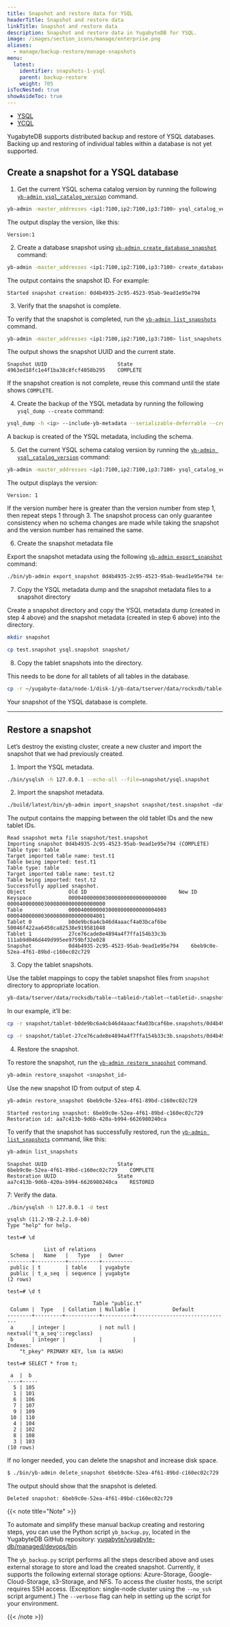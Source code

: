 ```yaml
---
title: Snapshot and restore data for YSQL
headerTitle: Snapshot and restore data
linkTitle: Snapshot and restore data
description: Snapshot and restore data in YugabyteDB for YSQL.
image: /images/section_icons/manage/enterprise.png
aliases:
  - manage/backup-restore/manage-snapshots
menu:
  latest:
    identifier: snapshots-1-ysql
    parent: backup-restore
    weight: 705
isTocNested: true
showAsideToc: true
---
```


<ul class="nav nav-tabs-alt nav-tabs-yb">

  <li >
    <a href="/latest/manage/backup-restore/snapshot-ysql" class="nav-link active">
      <i class="icon-postgres" aria-hidden="true"></i>
      YSQL
    </a>
  </li>

  <li >
    <a href="/latest/manage/backup-restore/snapshots-ycql" class="nav-link">
      <i class="icon-cassandra" aria-hidden="true"></i>
      YCQL
    </a>
  </li>

</ul>

YugabyteDB supports distributed backup and restore of YSQL databases. Backing up and restoring of individual tables within a database is not yet supported.

## Create a snapshot for a YSQL database

1. Get the current YSQL schema catalog version by running the following [`yb-admin ysql_catalog_version`](../../../admin/yb-admin/#ysql-catalog-version) command.

```sh
yb-admin -master_addresses <ip1:7100,ip2:7100,ip3:7100> ysql_catalog_version
```

The output display the version, like this:

```
Version:1
```

2. Create a database snapshot using [`yb-admin create_database_snapshot`](../../../admin/yb-admin/#create-database-snapshot) command:

```sh
yb-admin -master_addresses <ip1:7100,ip2:7100,ip3:7100> create_database_snapshot ysql.<database_name>
```

The output contains the snapshot ID. For example:

```
Started snapshot creation: 0d4b4935-2c95-4523-95ab-9ead1e95e794
```

3. Verify that the snapshot is complete.

To verify that the snapshot is completed, run the [`yb-admin list_snapshots`](../../../admin/yb-admin/#list_snapshots) command.

```sh
yb-admin -master_addresses <ip1:7100,ip2:7100,ip3:7100> list_snapshots
```

The output shows the snapshot UUID and the current state.

```
Snapshot UUID                    	State
4963ed18fc1e4f1ba38c8fcf4058b295 	COMPLETE
```

If the snapshot creation is not complete, reuse this command until the state shows `COMPLETE`.

4. Create the backup of the YSQL metadata by running the following `ysql_dump --create` command:

```sh
ysql_dump -h <ip> --include-yb-metadata --serializable-deferrable --create --schema-only --dbname <database_name> --file <output_file_path>
```

A backup is created of the YSQL metadata, including the schema.

5. Get the current YSQL schema catalog version by running the [`yb-admin ysql_catalog_version`](../../../admin/yb-admin/#ysql-catalog-version) command:

```sh
yb-admin -master_addresses <ip1:7100,ip2:7100,ip3:7100> ysql_catalog_version
```

The output displays the version:

```
Version: 1
```

If the version number here is greater than the version number from step 1, then repeat steps 1 through 3. The snapshot process can only guarantee consistency when no schema changes are made while taking the snapshot and the version number has remained the same.

6. Create the snapshot metadata file

Export the snapshot metadata using the following [`yb-admin export_snapshot`](../../../admin/yb-admin/#export-snapshot) command:

```sh
./bin/yb-admin export_snapshot 0d4b4935-2c95-4523-95ab-9ead1e95e794 test.snapshot
```

7. Copy the YSQL metadata dump and the snapshot metadata files to a snapshot directory

Create a snapshot directory and copy the YSQL metadata dump (created in step 4 above) and the snapshot metadata (created in step 6 above) into the directory.

```sh
mkdir snapshot
```

```sh
cp test.snapshot ysql.snapshot snapshot/
```

8. Copy the tablet snapshots into the directory.

This needs to be done for all tablets of all tables in the database.

```sh
cp -r ~/yugabyte-data/node-1/disk-1/yb-data/tserver/data/rocksdb/table-00004000000030008000000000004003/tablet-b0de9bc6a4cb46d4aaacf4a03bcaf6be.snapshots snapshot/
```

Your snapshot of the YSQL database is complete.

-----

## Restore a snapshot

Let’s destroy the existing cluster, create a new cluster and import the snapshot that we had previously created.

1. Import the YSQL metadata.

```sh
./bin/ysqlsh -h 127.0.0.1 --echo-all --file=snapshot/ysql.snapshot
```

2. Import the snapshot metadata.

```sh
./build/latest/bin/yb-admin import_snapshot snapshot/test.snapshot <database_name>
```

The output contains the mapping between the old tablet IDs and the new tablet IDs.

```
Read snapshot meta file snapshot/test.snapshot
Importing snapshot 0d4b4935-2c95-4523-95ab-9ead1e95e794 (COMPLETE)
Table type: table
Target imported table name: test.t1
Table being imported: test.t1
Table type: table
Target imported table name: test.t2
Table being imported: test.t2
Successfully applied snapshot.
Object           	Old ID                           	New ID                          
Keyspace         	00004000000030008000000000000000 	00004000000030008000000000000000
Table            	00004000000030008000000000004003 	00004000000030008000000000004001
Tablet 0         	b0de9bc6a4cb46d4aaacf4a03bcaf6be 	50046f422aa6450ca82538e919581048
Tablet 1         	27ce76cade8e4894a4f7ffa154b33c3b 	111ab9d046d449d995ee9759bf32e028
Snapshot         	0d4b4935-2c95-4523-95ab-9ead1e95e794 	6beb9c0e-52ea-4f61-89bd-c160ec02c729
```

3. Copy the tablet snapshots.

Use the tablet mappings to copy the tablet snapshot files from `snapshot` directory to appropriate location.

```sh
yb-data/tserver/data/rocksdb/table-<tableid>/tablet-<tabletid>.snapshots
```

In our example, it’ll be:

```sh
cp -r snapshot/tablet-b0de9bc6a4cb46d4aaacf4a03bcaf6be.snapshots/0d4b4935-2c95-4523-95ab-9ead1e95e794 ~/yugabyte-data-restore/node-1/disk-1/yb-data/tserver/data/rocksdb/table-00004000000030008000000000004001/tablet-50046f422aa6450ca82538e919581048.snapshots/6beb9c0e-52ea-4f61-89bd-c160ec02c729
```

```sh
cp -r snapshot/tablet-27ce76cade8e4894a4f7ffa154b33c3b.snapshots/0d4b4935-2c95-4523-95ab-9ead1e95e794 ~/yugabyte-data-restore/node-1/disk-1/yb-data/tserver/data/rocksdb/table-00004000000030008000000000004001/tablet-111ab9d046d449d995ee9759bf32e028.snapshots/6beb9c0e-52ea-4f61-89bd-c160ec02c729
```

4. Restore the snapshot.

To restore the snapshot, run the [`yb-admin restore_snapshot`](../../admin/yb-admin/#restore-snapshot) command.

```sh
yb-admin restore_snapshot <snapshot_id>
```

Use the new snapshot ID from output of step 4.

```sh
yb-admin restore_snapshot 6beb9c0e-52ea-4f61-89bd-c160ec02c729
```

```
Started restoring snapshot: 6beb9c0e-52ea-4f61-89bd-c160ec02c729
Restoration id: aa7c413b-9d6b-420a-b994-6626980240ca
```

To verify that the snapshot has successfully restored, run the [`yb-admin list_snapshots`](../../../admin/yb-admin/#list-snapshots) command, like this:

```sh
yb-admin list_snapshots
```

```
Snapshot UUID                    	State
6beb9c0e-52ea-4f61-89bd-c160ec02c729 	COMPLETE
Restoration UUID                 	State
aa7c413b-9d6b-420a-b994-6626980240ca 	RESTORED
```

7: Verify the data.

```sh
./bin/ysqlsh -h 127.0.0.1 -d test
```

```
ysqlsh (11.2-YB-2.2.1.0-b0)
Type "help" for help.
```

```postgresql
test=# \d
```

```
            List of relations
 Schema |   Name   |   Type   |  Owner   
--------+----------+----------+----------
 public | t        | table    | yugabyte
 public | t_a_seq  | sequence | yugabyte
(2 rows)
```

```postgresql
test=# \d t
```

```
                            Table "public.t"
 Column |  Type   | Collation | Nullable |            Default            
--------+---------+-----------+----------+-------------------------------
 a      | integer |           | not null | nextval('t_a_seq'::regclass)
 b      | integer |           |          |
Indexes:
    "t_pkey" PRIMARY KEY, lsm (a HASH)
```

```postgresql
test=# SELECT * from t;
```

```
 a  |  b  
----+-----
  5 | 105
  1 | 101
  6 | 106
  7 | 107
  9 | 109
 10 | 110
  4 | 104
  2 | 102
  8 | 108
  3 | 103
(10 rows)
```

If no longer needed, you can delete the snapshot and increase disk space.

```sh
$ ./bin/yb-admin delete_snapshot 6beb9c0e-52ea-4f61-89bd-c160ec02c729
```

The output should show that the snapshot is deleted.

```
Deleted snapshot: 6beb9c0e-52ea-4f61-89bd-c160ec02c729
```

{{< note title="Note" >}}

To automate and simplify these manual backup creating and restoring steps, you can use the Python script `yb_backup.py`, located in the YugabyteDB GitHub repository:
[yugabyte/yugabyte-db/managed/devops/bin](https://github.com/yugabyte/yugabyte-db/tree/master/managed/devops/bin).

The `yb_backup.py` script performs all the steps described above and uses external storage to store and load the created snapshot. Currently, it supports the following external storage options: Azure-Storage, Google-Cloud-Storage, s3-Storage, and NFS. To access the cluster hosts, the script requires SSH access. (Exception: single-node cluster using the `--no_ssh` script argument.) The `--verbose` flag can help in setting up the script for your environment.

{{< /note >}}
